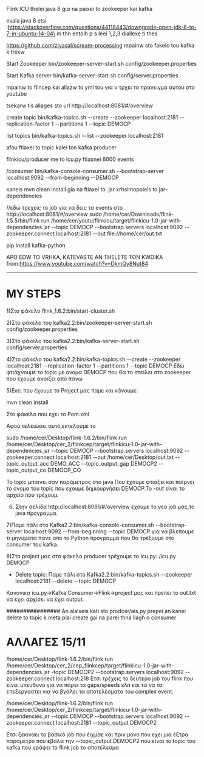 Flink ICU
thelei java 8 gια na paixei to zookeeper kai kafka

evala java 8 etsi :https://stackoverflow.com/questions/44118443/downgrade-open-jdk-8-to-7-in-ubuntu-14-04\ m thn entolh p s leei 1,2,3 diallexe ti thes

https://github.com/ziyasal/scream-processing mpainw sto fakelo tou kafka k trexw

Start Zookeeper
bin/zookeeper-server-start.sh config/zookeeper.properties

Start Kafka server
bin/kafka-server-start.sh config/server.properties

mpainw to flincep kai allazw to yml tou για ν τρχει το πραγειγμα αυτου στο youtube

tsekarw tis allages sto url http://localhost:8081/#/overview

create topic bin/kafka-topics.sh --create --zookeeper localhost:2181 --replication-factor 1 --partitions 1 --topic DEMOCP

list topics bin/kafka-topics.sh --list --zookeeper localhost:2181

afou ftiaxei to topic kalei ton kafka producer

flinkicu/producer me to icu.py ftiaxnei 6000 events

/consumer bin/kafka-console-consumer.sh --bootstrap-server localhost:9092 --from-beginning --DEMOCP

kaneis mvn clean install gia na ftiaxei to .jar xrhsimopoieis to jar-dependencies

//εδω τρεχεις το job για να δεις τα events στο http://localhost:8081/#/overview sudo /home/cer/Downloads/flink-1.5.5/bin/flink run /home/cer/youtu/flinkicu/target/flinkicu-1.0-jar-with-dependencies.jar --topic DEMOCP --bootstrap.servers localhost:9092 --zookeeper.connect localhost:2181 --out file://home/cer/out.txt

pip install kafka-python

APO EDW TO VRHKA, KATEVASTE AN THELETE TON KWDIKA from:https://www.youtube.com/watch?v=DkmQy8Nut84


--------------------------------------------------------------------------------------------------------------------------

# MY STEPS
1)Στο φάκελο flink_1.6.2:bin/start-cluster.sh

2)Στο φάκελο του kafka2.2:bin/zookeeper-server-start.sh config/zookeeper.properties

3)Στο φάκελο του kafka2.2:bin/kafka-server-start.sh config/server.properties

4)Στο φάκελο του kafka2.2:bin/kafka-topics.sh --create --zookeeper localhost:2181 --replication-factor 1 --partitions 1 --topic DEMOCP
Εδώ φτιάχνουμε το topic με ονομα DEMOCP που θα το στείλει στο zookeeper που εχουμε ανοιξει από πάνω

5)Εκει που έχουμε το Project μας παμε και κάνουμε:

mvn clean install

Στο φάκελο που εχει το Pom.xml

Αφού τελειώσει αυτό,εκτελούμε το 

 sudo /home/cer/Desktop/flink-1.6.2/bin/flink run /home/cer/Desktop/cer_2/flinkcep/target/flinkicu-1.0-jar-with-dependencies.jar --topic DEMOCP --bootstrap.servers localhost:9092 --zookeeper.connect localhost:2181 --out /home/cer/Desktop/out.txt --topic_output_acc DEMO_ACC --topic_output_gap DEMOCP2 --topic_output_co DEMOCP_CO
 
 To topic μπαινει σαν παράμετρος στο java Που έχουμε φτιάξει και παίρνει το ονομα του topic που εχουμε δημιουργήσει DEMOCP.To -out είναι το αρχείο που τρέχουμ.
 
 6) Στην σελίδα http://localhost:8081/#/overview εχουμε το νεο job μας,το java προγραμμα.
 
 7)Παμε πάλι στο Kafka2.2:bin/kafka-console-consumer.sh --bootstrap-server localhost:9092 --from-beginning --topic DEMOCP για να βλεπουμε τι μηνυματα πανε απο το Python προγραμμα που θα τρέξουμε στο consumer του kafka.
 
 8)Στο project μας στο φάκελο producer τρέχουμε το icu.py:./icu.py DEMOCP
 
 
* Delete topic:
Παμε πάλι στο Kafka2.2:bin/kafka-topics.sh --zookeeper localhost:2181 --delete --topic DEMOCP
 
 Κανονικα icu.py->Kafka Consumer->Flink->project μας και πρεπει το out.txt να εχει αρχίσει να έχει output.



################
An alalxeis kati sto prodcer/ais.py prepei an kanei delete to topic k meta plai create gai na parei thna llagh o consumer
# ΑΛΛΑΓΕΣ 15/11
/home/cer/Desktop/flink-1.6.2/bin/flink run /home/cer/Desktop/cer_2/cep_flinkcep/target/flinkicu-1.0-jar-with-dependencies.jar -topic DEMOCP2 --bootstrap.servers localhost:9092 --zookeeper.connect localhost:218
Ετσι τρέχεις το δευτερο job του flink που ειναι υπευθυνο για να πάρει τα gaps/speeds κλπ   και τα να τα επεξεργαστει για να βγάλει τα αποτελέσματα του complex event.


/home/cer/Desktop/flink-1.6.2/bin/flink run /home/cer/Desktop/cer_2/flinkcep/target/flinkicu-1.0-jar-with-dependencies.jar --topic DEMOCP --bootstrap.servers localhost:9092 --zookeeper.connect localhost:2181 --topic_output DEMOCP2

Ετσι ξεκινάει το βασικό job που έιχμαε και πριν μονο που εχει μια έξτρα παράμετρο που έβαλα την --topic_output DEMOCP2 που είναι το topic του kafka που γράφει το flink job το αποτέλεσμα
